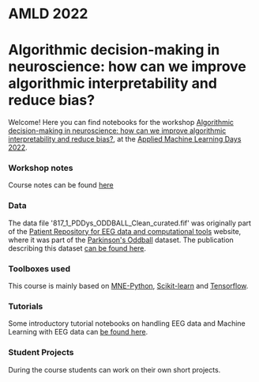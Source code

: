 # AMLD 2022

# Algorithmic decision-making in neuroscience: how can we improve algorithmic interpretability and reduce bias?

Welcome! Here you can find notebooks for the workshop [Algorithmic decision-making in neuroscience: how can we improve algorithmic interpretability and reduce bias?](https://appliedmldays.org/events/amld-epfl-2022/workshops/algorithmic-decision-making-in-neuroscience-how-can-we-improve-algorithmic-interpretability-and-reduce-bias), at the [Applied Machine Learning Days 2022](https://appliedmldays.org/events/amld-epfl-2022/).

### Workshop notes
Course notes can be found [here](https://yopad.eu/p/AMLD2022_Neuroscience-365days)

### Data
The data file '817_1_PDDys_ODDBALL_Clean_curated.fif' was originally part of the [Patient Repository for EEG data and computational tools](http://predict.cs.unm.edu/) website, where it was part of the [Parkinson's Oddball](http://bit.ly/2r4JORe) dataset. The publication describing this dataset [can be found here](https://www.sciencedirect.com/science/article/pii/S1388245717311719).

### Toolboxes used
This course is mainly based on [MNE-Python](https://github.com/mne-tools/mne-python), [Scikit-learn](http://scikit-learn.org/stable/) and [Tensorflow](https://www.tensorflow.org/).

### Tutorials
Some introductory tutorial notebooks on handling EEG data and Machine Learning with EEG data can [be found here](https://github.com/aath0/PIP_SummerSchoolML/tree/master/TutorialNotebooks).

### Student Projects
During the course students can work on their own short projects. 
